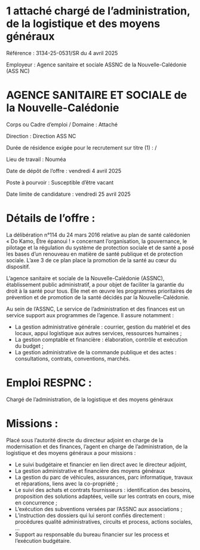 # 1 attaché chargé de l’administration, de la logistique et des moyens généraux

Référence : 3134-25-0531/SR du 4 avril 2025

Employeur : Agence sanitaire et sociale ASSNC de la Nouvelle-Calédonie (ASS NC)

# AGENCE SANITAIRE ET SOCIALE de la Nouvelle-Calédonie

Corps ou Cadre d’emploi / Domaine : Attaché

Direction : Direction ASS NC

Durée de résidence exigée pour le recrutement sur titre (1) : /

Lieu de travail : Nouméa

Date de dépôt de l’offre : vendredi 4 avril 2025

Poste à pourvoir : Susceptible d’être vacant

Date limite de candidature : vendredi 25 avril 2025

# Détails de l’offre :

La délibération n°114 du 24 mars 2016 relative au plan de santé calédonien « Do Kamo, Être épanoui ! » concernant l’organisation, la gouvernance, le pilotage et la régulation du système de protection sociale et de santé a posé les bases d’un renouveau en matière de santé publique et de protection sociale. L’axe 3 de ce plan place la promotion de la santé au cœur du dispositif.

L’agence sanitaire et sociale de la Nouvelle-Calédonie (ASSNC), établissement public administratif, a pour objet de faciliter la garantie du droit à la santé pour tous. Elle met en œuvre les programmes prioritaires de prévention et de promotion de la santé décidés par la Nouvelle-Calédonie.

Au sein de l’ASSNC, Le service de l’administration et des finances est un service support aux programmes de l’agence. Il assure notamment :

- La gestion administrative générale : courrier, gestion du matériel et des locaux, appui logistique aux autres services, ressources humaines ;
- La gestion comptable et financière : élaboration, contrôle et exécution du budget ;
- La gestion administrative de la commande publique et des actes : consultations, contrats, conventions, marchés.

# Emploi RESPNC :

Chargé de l’administration, de la logistique et des moyens généraux

# Missions :

Placé sous l’autorité directe du directeur adjoint en charge de la modernisation et des finances, l’agent en charge de l’administration, de la logistique et des moyens généraux a pour missions :

- Le suivi budgétaire et financier en lien direct avec le directeur adjoint,
- La gestion administrative et financière des moyens généraux
- La gestion du parc de véhicules, assurances, parc informatique, travaux et réparations, liens avec la co-propriété ;
- Le suivi des achats et contrats fournisseurs : identification des besoins, proposition des solutions adaptées, veille sur les contrats en cours, mise en concurrence ;
- L’exécution des subventions versées par l’ASSNC aux associations ;
- L’instruction des dossiers qui lui seront confiés directement : procédures qualité administratives, circuits et process, actions sociales, …
- Support au responsable du bureau financier sur les process et l’exécution budgétaire.